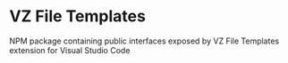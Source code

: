 # VZ File Templates

NPM package containing public interfaces exposed by VZ File Templates extension for Visual Studio Code

